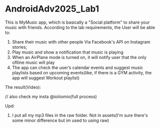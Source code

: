 # AndroidAdv2025_Lab1

This is MyMusic app, which is basically a "Social platform" to share your music with friends. 
According to the lab requirements, the User will be able to:
1) Share their music with other people Via Facebook's API on Instagram stories;
2) Play music and show a notification that music is playing
3) When an AirPlane mode is turned on, it will notify user that the only oflline music will play
4) The app can check the user’s calendar events and suggest music playlists based on upcoming events(like, if there is a GYM activity, the app will suggest Workout playlist)

The result(Video): 

// also check my insta @ioiiiomio(full process)

Upd: 
1. I put all my mp3 files in the raw folder. Not in assets(I'm sure there's some minor difference but im used to using raw)
